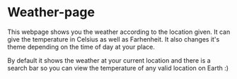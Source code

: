 # Weather-page
This webpage shows you the weather according to the location given. It can give the temperature in Celsius as well as Farhenheit. It also changes it's theme depending on the time of day at your place.

By default it shows the weather at your current location and there is a search bar so you can view the temperature of any valid location on Earth :)
